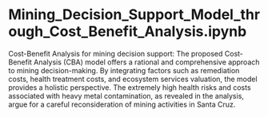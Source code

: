 # Mining_Decision_Support_Model_through_Cost_Benefit_Analysis.ipynb
Cost-Benefit Analysis for mining decision support: The proposed Cost-Benefit Analysis (CBA)
model offers a rational and comprehensive approach to mining decision-making. By integrating
factors such as remediation costs, health treatment costs, and ecosystem services valuation, the
model provides a holistic perspective. The extremely high health risks and costs associated with
heavy metal contamination, as revealed in the analysis, argue for a careful reconsideration of
mining activities in Santa Cruz.
